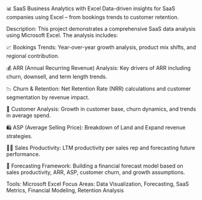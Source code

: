 📊 SaaS Business Analytics with Excel
Data-driven insights for SaaS companies using Excel – from bookings trends to customer retention.

Description:
This project demonstrates a comprehensive SaaS data analysis using Microsoft Excel. The analysis includes:

📈 Bookings Trends: Year-over-year growth analysis, product mix shifts, and regional contribution.

💰 ARR (Annual Recurring Revenue) Analysis: Key drivers of ARR including churn, downsell, and term length trends.

📉 Churn & Retention: Net Retention Rate (NRR) calculations and customer segmentation by revenue impact.

👥 Customer Analysis: Growth in customer base, churn dynamics, and trends in average spend.

🛍️ ASP (Average Selling Price): Breakdown of Land and Expand revenue strategies.

👨‍💼 Sales Productivity: LTM productivity per sales rep and forecasting future performance.

🔮 Forecasting Framework: Building a financial forecast model based on sales productivity, ARR, ASP, customer churn, and growth assumptions.

Tools: Microsoft Excel
Focus Areas: Data Visualization, Forecasting, SaaS Metrics, Financial Modeling, Retention Analysis

